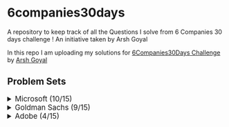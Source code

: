 # 6companies30days
 A repository to keep track of all the Questions I solve from 6 Companies 30 days challenge !
 An initiative taken by Arsh Goyal
 

In this repo I am uploading my solutions for [6Companies30Days Challenge](https://www.youtube.com/watch?v=QUnaBYKQkZU&t=7s) by [Arsh Goyal](https://www.linkedin.com/in/arshgoyal/)

## Problem Sets

<details>
<summary style="font-size: 1.2em">Microsoft (10/15)</summary>

Sr  | Problems                                                                                    | TryIt                                                                                                                                     | Status
----|---------------------------------------------------------------------------------------------------------------------------|-------------------------------------------------------------------------------------------------------------------------------------------|---------
1   | [You are given an array of strings tokens that represents an arithmetic expression in a Reverse Polish Notation.](Microsoft/EvaluateReversePolishNotation.java)                                                     | [Problem Link](https://leetcode.com/problems/evaluate-reverse-polish-notation/)                                                     | ✅
2   | [Combination Sum with a twist.](Microsoft/CombinationSum3.java)                                                   | [Problem Link](https://leetcode.com/problems/combination-sum-iii/)                                        											   																															| ✅
3   | [Bulls and Cows](Microsoft/Bulls%20and%20Cows.java)   | [Problem Link](https://leetcode.com/problems/bulls-and-cows/)    | ✅
4   | [You are given an integer array nums of length n. Return maximum length of Rotation Function](Microsoft/Rotate%20Function.java)                                                             | [Problem Link](https://leetcode.com/problems/rotate-function/)                                   | ✅
5   | [Largest Divisible Subset.](Microsoft/Largest%20Divisible%20Subset.java)                                                     | [Problem Link](https://leetcode.com/problems/largest-divisible-subset/)                              | ✅
6   | [How to find a perfect Rectangle.]()                                                     | [Problem Link](https://leetcode.com/problems/perfect-rectangle/)                              | ❌
7   | [Scheduling a Course.](Microsoft/Course%20Schedule.java)                                                     | [Problem Link](https://leetcode.com/problems/course-schedule/)                              | ✅
8   | [Most Profitable Path in a Tree]()                                                     | [Problem Link](https://leetcode.com/problems/most-profitable-path-in-a-tree/)                              | ❌
9   | [Number of Pairs satisfying Inequality.]()                                                     | [Problem Link](https://leetcode.com/problems/number-of-pairs-satisfying-inequality/)                              | ❌
10   | [Shortest Unsorted Continuous Subarray](Microsoft/Shortest%20Unsorted%20Continuous%20Subarray.java)                                                     | [Problem Link](https://leetcode.com/problems/shortest-unsorted-continuous-subarray/)                              |  ✅
11   | [Number of Ways to Arrive at Destination]()                                                     | [Problem Link](https://leetcode.com/problems/number-of-ways-to-arrive-at-destination/)                              | ❌
12   | [Longest Happy Prefix](Microsoft/Longest%20Happy%20Prefix.java)                                                     | [Problem Link](https://leetcode.com/problems/longest-happy-prefix/)                              | ✅
13   | [Seat Arrangement in a SpiceJet Problem - Online OA February ‘22](Microsoft/Airplane%20Seat%20Assignment%20Probability.java)                                                     | [Problem Link](https://leetcode.com/problems/airplane-seat-assignment-probability/)                              | ✅
14  | [Minimum Deletions to Make Array Divisible]()                                                     | [Problem Link](https://leetcode.com/problems/minimum-deletions-to-make-array-divisible/)                              | ❌
15  | [Substrings Containing All Three Characters](Microsoft/Number%20of%20Substrings%20Containing%20All%20Three%20Characters%20.java)                                                     | [Problem Link](https://leetcode.com/problems/number-of-substrings-containing-all-three-characters/)                              | ✅
 
</details>


<details>
<summary style="font-size: 1.2em">Goldman Sachs (9/15)</summary>

Sr  | Problems                                                                                    | TryIt                                                                                                                                     | Status
----|---------------------------------------------------------------------------------------------------------------------------|-------------------------------------------------------------------------------------------------------------------------------------------|---------
1   | [Max Points on a Line]()                                                     | [Problem Link](https://leetcode.com/problems/max-points-on-a-line/)                                                     | ✅
2   | [Valid Square]()                                                   | [Problem Link](https://leetcode.com/problems/valid-square/)                                        											   																															| ✅
3   | [Factorial with Trailing Zeroes]()   | [Problem Link](https://leetcode.com/problems/factorial-trailing-zeroes/)    | ✅
4   | [Number of Boomerangs]()                                                             | [Problem Link](https://leetcode.com/problems/number-of-boomerangs/)                                   | ✅
5   | [Split Array into Sequences]()                                                     | [Problem Link](https://leetcode.com/problems/split-array-into-consecutive-subsequences/)                              | ✅
6   | [Minimum Consecutive Cards to pick up]()                                                     | [Problem Link](https://leetcode.com/problems/minimum-consecutive-cards-to-pick-up/)                              | ✅ 
7   | [Count Good Triplets in Array]()                                                     | [Problem Link](https://leetcode.com/problems/count-good-triplets-in-an-array/)                              | ❌
8   | [Maximum Points in Archery Competition]()                                                     | [Problem Link](https://leetcode.com/problems/maximum-points-in-an-archery-competition/)                              | ❌
9   | [Initial Public Offering]()                                                     | [Problem Link](https://leetcode.com/problems/ipo/)                              | ❌
10   | [People and Secret]()                                                     | [Problem Link](https://leetcode.com/problems/number-of-people-aware-of-a-secret/)                              | ❌
11   | [Invalid Transactions in an EMI]()                                                     | [Problem Link](https://leetcode.com/problems/invalid-transactions/)                              | ✅
12   | [All elements of a binary Search Tree]()                                                     | [Problem Link](https://leetcode.com/problems/all-elements-in-two-binary-search-trees/)                              | ✅ 
13   | [Rhombus Sums in a GRID]()                                                     | [Problem Link](https://leetcode.com/problems/get-biggest-three-rhombus-sums-in-a-grid/)                              | ❌
14  | [Nice Pairs in Array]()                                                     | [Problem Link](https://leetcode.com/problems/count-nice-pairs-in-an-array/)                              | ✅ 
15  | [Good People based on Statements]()                                                     | [Problem Link](https://leetcode.com/problems/maximum-good-people-based-on-statements/)                              | ❌
 
</details>


<details>
<summary style="font-size: 1.2em">Adobe (4/15)</summary>

Sr  | Problems                                                                                    | TryIt                                                                                                                                     | Status
----|---------------------------------------------------------------------------------------------------------------------------|-------------------------------------------------------------------------------------------------------------------------------------------|---------
1   | [Fraction to a recurring Decimal]()                                                     | [Problem Link](https://leetcode.com/problems/fraction-to-recurring-decimal/)                                                     | ✅
2   | [Increasing Triplet Sequence]()                                                   | [Problem Link](https://leetcode.com/problems/increasing-triplet-subsequence/)                                        											   																															| ✅
3   | [Kth smallest in Lexographical Order]()   | [Problem Link](https://leetcode.com/problems/k-th-smallest-in-lexicographical-order/)    | ✅
4   | [Magical String]()                                                             | [Problem Link](https://leetcode.com/problems/magical-string/)                                   | 
5   | [Non Negative Integers without consecutive ones]()                                                     | [Problem Link](https://leetcode.com/problems/non-negative-integers-without-consecutive-ones/)                              | 
6   | [Knight in a Chessboard]()                                                     | [Problem Link](https://leetcode.com/problems/knight-probability-in-chessboard/)                              |  
7   | [Matching Subsequences]()                                                     | [Problem Link](https://leetcode.com/problems/number-of-matching-subsequences/)                              | 
8   | [Genetic Mutation]()                                                     | [Problem Link](https://leetcode.com/problems/minimum-genetic-mutation/)                              | 
9   | [Count  nodes equal to average of Subtreeg]()                                                     | [Problem Link](https://leetcode.com/problems/count-nodes-equal-to-average-of-subtree/)                              | 
10   | [Max matrix Sum]()                                                     | [Problem Link](https://leetcode.com/problems/maximum-matrix-sum/)                              | 
11   | [Stock Price Fluctuation]()                                                     | [Problem Link](https://leetcode.com/problems/stock-price-fluctuation/)                              | 
12   | [Shortest Unsorted Continuous Subarray](/Microsoft/Shortest%20Unsorted%20Continuous%20Subarray.java)                                                     | [Problem Link](https://leetcode.com/problems/shortest-unsorted-continuous-subarray/)                              | ✅
13   | [Game of Dungeon]()                                                     | [Problem Link](https://leetcode.com/problems/dungeon-game/)                              | 
14  | [People aware of secret]()                                                     | [Problem Link](https://leetcode.com/problems/number-of-people-aware-of-a-secret/)                              | 
15  | [Kth smallest Trimmed number]()                                                     | [Problem Link](https://leetcode.com/problems/query-kth-smallest-trimmed-number/)                              | 
 
</details>


